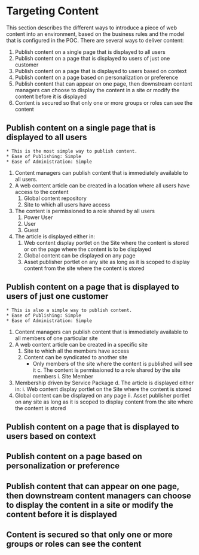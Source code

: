 # Targeting Content
This section describes the different ways to introduce a piece of web content into an environment, based on the business rules and the model that is configured in the POC. There are several ways to deliver content:
1. Publish content on a single page that is displayed to all users
2. Publish content on a page that is displayed to users of just one customer
3. Publish content on a page that is displayed to users based on context
4. Publish content on a page based on personalization or preference
5. Publish content that can appear on one page, then downstream content managers can choose to display the content in a site or modify the content before it is displayed
6. Content is secured so that only one or more groups or roles can see the content

## Publish content on a single page that is displayed to all users
    * This is the most simple way to publish content.
    * Ease of Publishing: Simple
    * Ease of Administration: Simple
1. Content managers can publish content that is immediately available to all users.
2. A web content article can be created in a location where all users have access to the content 
    1. Global content repository
    2. Site to which all users have access
3. The content is permissioned to a role shared by all users
    1. Power User
    2. User
    3. Guest
4. The article is displayed either in:
    1. Web content display portlet on the Site where the content is stored or on the page where the content is to be displayed
    2. Global content can be displayed on any page
    3. Asset publisher portlet on any site as long as it is scoped to display content from the site where the content is stored


## Publish content on a page that is displayed to users of just one customer
    * This is also a simple way to publish content.
    * Ease of Publishing: Simple
    * Ease of Administration: Simple
1. Content managers can publish content that is immediately available to all members of one particular site
2. A web content article can be created in a specific site 
    1. Site to which all the members have access
    2. Content can be syndicated to another site
        * Only members of the site where the content is published will see it
c.	The content is permissioned to a role shared by the site members
i.	Site Member
1.	Membership driven by Service Package
d.	The article is displayed either in:
i.	Web content display portlet on the Site where the content is stored
1.	Global content can be displayed on any page
ii.	Asset publisher portlet on any site as long as it is scoped to display content from the site where the content is stored



## Publish content on a page that is displayed to users based on context

## Publish content on a page based on personalization or preference

## Publish content that can appear on one page, then downstream content managers can choose to display the content in a site or modify the content before it is displayed

## Content is secured so that only one or more groups or roles can see the content
